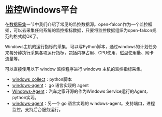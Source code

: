 <!-- toc -->

# 监控Windows平台

在[数据采集](../philosophy/data-collect.md)一节中我们介绍了常见的监控数据源。open-falcon作为一个监控框架，可以去采集任何系统的监控指标数据，只要将监控数据组织为open-falcon规范的格式就OK了。

Windows主机的运行指标的采集，可以写Python脚本，通过windows的计划任务来每分钟执行采集各项运行指标，包括内存占用、CPU使用、磁盘使用量、网卡流量等。

可以直接使用以下 window 监控程序进行 windows 主机的监控指标采集。

- [windows_collect](https://github.com/freedomkk-qfeng/falcon-scripts/tree/master/windows_collect)：python脚本
- [windows-agent](https://github.com/LeonZYang/agent)： go 语言实现的 agent
- [Windows-Agent](https://github.com/AutohomeRadar/Windows-Agent)：汽车之家开源的作为Windows Service运行的Agent，python实现。
- [windows-agent](https://github.com/freedomkk-qfeng/windows-agent)：另一个 go 语言实现的 windows-agent。支持端口，进程监控，支持后台服务运行。

